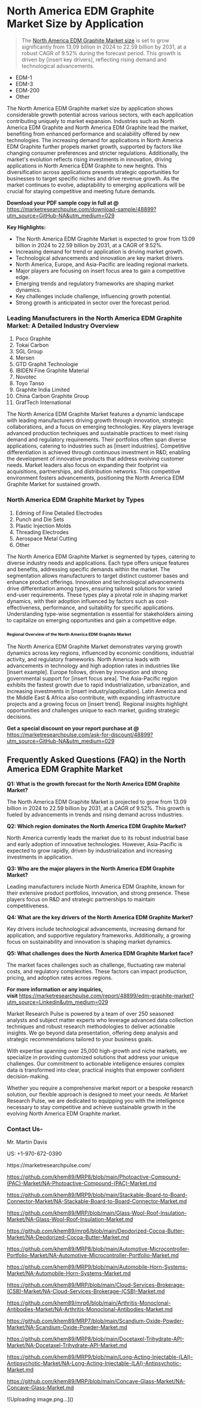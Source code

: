 <h1>North America EDM Graphite Market&nbsp;Size by Application</h1><blockquote><p>The <a href="https://marketresearchpulse.com/download-sample/48899?utm_source=GitHub-NA&amp;utm_medium=029">North America EDM Graphite Market size</a> is set to grow significantly from 13.09 billion in 2024 to 22.59 billion by 2031, at a robust CAGR of 9.52% during the forecast period. This growth is driven by [insert key drivers], reflecting rising demand and technological advancements.</p></blockquote><ul><li>EDM-1<li> EDM-3<li> EDM-200<li> Other</li></ul><p>The North America EDM Graphite market size by application shows considerable growth potential across various sectors, with each application contributing uniquely to market expansion. Industries such as North America EDM Graphite and North America EDM Graphite lead the market, benefiting from enhanced performance and scalability offered by new technologies. The increasing demand for applications in North America EDM Graphite further propels market growth, supported by factors like changing consumer preferences and stricter regulations. Additionally, the market's evolution reflects rising investments in innovation, driving applications in North America EDM Graphite to new heights. This diversification across applications presents strategic opportunities for businesses to target specific niches and drive revenue growth. As the market continues to evolve, adaptability to emerging applications will be crucial for staying competitive and meeting future demands.</p><p><strong>Download your PDF sample copy in full at @ </strong><a href="https://marketresearchpulse.com/download-sample/48899?utm_source=GitHub-NA&amp;utm_medium=029">https://marketresearchpulse.com/download-sample/48899?utm_source=GitHub-NA&amp;utm_medium=029</a></p><p><strong>Key Highlights: </strong></p><ul><li>The North America EDM Graphite Market is expected to grow from 13.09 billion in 2024 to 22.59 billion by 2031, at a CAGR of 9.52%.</li><li>Increasing demand for trend or application is driving market growth.</li><li>Technological advancements and innovation are key market drivers.</li><li>North America, Europe, and Asia-Pacific are leading regional markets.</li><li>Major players are focusing on insert focus area to gain a competitive edge.</li><li>Emerging trends and regulatory frameworks are shaping market dynamics.</li><li>Key challenges include challenge, influencing growth potential.</li><li>Strong growth is anticipated in sector over the forecast period.</li></ul><h3>Leading Manufacturers in the North America EDM Graphite Market: A Detailed Industry Overview</h3><ol><li>Poco Graphite</li><li>Tokai Carbon</li><li>SGL Group</li><li>Mersen</li><li>GTD Graphit Technologie</li><li>IBIDEN Fine Graphite Material</li><li>Novotec</li><li>Toyo Tanso</li><li>Graphite India Limited</li><li>China Carbon Graphite Group</li><li>GrafTech International</li></ol><div class="flex max-w-full flex-col flex-grow"><div class="min-h-8 text-message flex w-full flex-col items-end gap-2 whitespace-normal break-words [.text-message+&amp;]:mt-5" dir="auto" data-message-author-role="assistant" data-message-id="fd8432e4-4910-450d-b182-61b7bfb0a01f" data-message-model-slug="gpt-4o"><div class="flex w-full flex-col gap-1 empty:hidden first:pt-[3px]"><div class="markdown prose w-full break-words dark:prose-invert light"><p>The North America EDM Graphite Market features a dynamic landscape with leading manufacturers driving growth through innovation, strategic collaborations, and a focus on emerging technologies. Key players leverage advanced production techniques and sustainable practices to meet rising demand and regulatory requirements. Their portfolios often span diverse applications, catering to industries such as [insert industries]. Competitive differentiation is achieved through continuous investment in R&amp;D, enabling the development of innovative products that address evolving customer needs. Market leaders also focus on expanding their footprint via acquisitions, partnerships, and distribution networks. This competitive environment fosters advancements, positioning the North America EDM Graphite Market for sustained growth.</p></div></div></div></div><h3>North America EDM Graphite Market by Types</h3><ol><li>Edming of Fine Detailed Electrodes<li> Punch and Die Sets<li> Plastic Injection Molds<li> Threading Electrodes<li> Aerospace Metal Cutting<li> Other</li></ol><div class="flex max-w-full flex-col flex-grow"><div class="min-h-8 text-message flex w-full flex-col items-end gap-2 whitespace-normal break-words [.text-message+&amp;]:mt-5" dir="auto" data-message-author-role="assistant" data-message-id="084470be-0bb7-4664-bddf-5156b4f41249" data-message-model-slug="gpt-4o-mini"><div class="flex w-full flex-col gap-1 empty:hidden first:pt-[3px]"><div class="markdown prose w-full break-words dark:prose-invert light"><p>The North America EDM Graphite Market is segmented by types, catering to diverse industry needs and applications. Each type offers unique features and benefits, addressing specific demands within the market. The segmentation allows manufacturers to target distinct customer bases and enhance product offerings. Innovation and technological advancements drive differentiation among types, ensuring tailored solutions for varied end-user requirements. These types play a pivotal role in shaping market dynamics, with their adoption influenced by factors such as cost-effectiveness, performance, and suitability for specific applications. Understanding type-wise segmentation is essential for stakeholders aiming to capitalize on emerging opportunities and gain a competitive edge.</p></div></div></div></div><h3><span style="font-size: 11px;">Regional Overview of the North America EDM Graphite Market</span></h3><div class="flex max-w-full flex-col flex-grow"><div class="min-h-8 text-message flex w-full flex-col items-end gap-2 whitespace-normal break-words [.text-message+&amp;]:mt-5" dir="auto" data-message-author-role="assistant" data-message-id="e9038762-ce64-4e30-91c9-9bd413514231" data-message-model-slug="gpt-4o-mini"><div class="flex w-full flex-col gap-1 empty:hidden first:pt-[3px]"><div class="markdown prose w-full break-words dark:prose-invert light"><p>The North America EDM Graphite Market demonstrates varying growth dynamics across key regions, influenced by economic conditions, industrial activity, and regulatory frameworks. North America leads with advancements in technology and high adoption rates in industries like [insert example]. Europe follows, driven by innovation and strong governmental support for [insert focus area]. The Asia-Pacific region exhibits the fastest growth due to rapid industrialization, urbanization, and increasing investments in [insert industry/application]. Latin America and the Middle East &amp; Africa also contribute, with expanding infrastructure projects and a growing focus on [insert trend]. Regional insights highlight opportunities and challenges unique to each market, guiding strategic decisions.</p></div></div></div></div><p><strong>Get a special discount on your report purchase at @ </strong><a href="https://marketresearchpulse.com/ask-for-discount/48899?utm_source=GitHub-NA&amp;utm_medium=029">https://marketresearchpulse.com/ask-for-discount/48899?utm_source=GitHub-NA&amp;utm_medium=029</a></p><h2>Frequently Asked Questions (FAQ) in the North America EDM Graphite Market</h2><p><strong>Q1: What is the growth forecast for the North America EDM Graphite Market?</strong></p><p>The North America EDM Graphite Market is projected to grow from 13.09 billion in 2024 to 22.59 billion by 2031, at a CAGR of 9.52%. This growth is fueled by advancements in trends and rising demand across industries.</p><p><strong>Q2: Which region dominates the North America EDM Graphite Market?</strong></p><p>North America currently leads the market due to its robust industrial base and early adoption of innovative technologies. However, Asia-Pacific is expected to grow rapidly, driven by industrialization and increasing investments in application.</p><p><strong>Q3: Who are the major players in the North America EDM Graphite Market?</strong></p><p>Leading manufacturers include North America EDM Graphite, known for their extensive product portfolios, innovation, and strong presence. These players focus on R&amp;D and strategic partnerships to maintain competitiveness.</p><p><strong>Q4: What are the key drivers of the North America EDM Graphite Market?</strong></p><p>Key drivers include technological advancements, increasing demand for application, and supportive regulatory frameworks. Additionally, a growing focus on sustainability and innovation is shaping market dynamics.</p><p><strong>Q5: What challenges does the North America EDM Graphite Market face?</strong></p><p>The market faces challenges such as challenge, fluctuating raw material costs, and regulatory complexities. These factors can impact production, pricing, and adoption rates across regions.</p><p><strong>For more information or any inquiries, visit&nbsp;</strong><a href="https://marketresearchpulse.com/report/48899/edm-graphite-market?utm_source=Linkedin&utm_medium=029">https://marketresearchpulse.com/report/48899/edm-graphite-market?utm_source=Linkedin&utm_medium=029</a></p><p>Market Research Pulse is powered by a team of over 250 seasoned analysts and subject matter experts who leverage advanced data collection techniques and robust research methodologies to deliver actionable insights. We go beyond data presentation, offering deep analysis and strategic recommendations tailored to your business goals.</p><p>With expertise spanning over 25,000 high-growth and niche markets, we specialize in providing customized solutions that address your unique challenges. Our commitment to actionable intelligence ensures complex data is transformed into clear, practical insights that empower confident decision-making.</p><p>Whether you require a comprehensive market report or a bespoke research solution, our flexible approach is designed to meet your needs. At Market Research Pulse, we are dedicated to equipping you with the intelligence necessary to stay competitive and achieve sustainable growth in the evolving North America EDM Graphite market.</p><h3><strong>Contact Us-</strong></h3><p>Mr. Martin Davis</p><p>US: +1-970-672-0390</p><p>https://marketresearchpulse.com/</p><p><a href="https://github.com/khem89/MRP8/blob/main/Photoactive-Compound-(PAC)-Market/NA-Photoactive-Compound-(PAC)-Market.md">https://github.com/khem89/MRP8/blob/main/Photoactive-Compound-(PAC)-Market/NA-Photoactive-Compound-(PAC)-Market.md</a></p><p><a href="https://github.com/khem89/MRP9/blob/main/Stackable-Board-to-Board-Connector-Market/NA-Stackable-Board-to-Board-Connector-Market.md">https://github.com/khem89/MRP9/blob/main/Stackable-Board-to-Board-Connector-Market/NA-Stackable-Board-to-Board-Connector-Market.md</a></p><p><a href="https://github.com/khem89/MRP/blob/main/Glass-Wool-Roof-Insulation-Market/NA-Glass-Wool-Roof-Insulation-Market.md">https://github.com/khem89/MRP/blob/main/Glass-Wool-Roof-Insulation-Market/NA-Glass-Wool-Roof-Insulation-Market.md</a></p><p><a href="https://github.com/khem89/mrp6/blob/main/Deodorized-Cocoa-Butter-Market/NA-Deodorized-Cocoa-Butter-Market.md">https://github.com/khem89/mrp6/blob/main/Deodorized-Cocoa-Butter-Market/NA-Deodorized-Cocoa-Butter-Market.md</a></p><p><a href="https://github.com/khem89/MRP8/blob/main/Automotive-Microcontroller-Portfolio-Market/NA-Automotive-Microcontroller-Portfolio-Market.md">https://github.com/khem89/MRP8/blob/main/Automotive-Microcontroller-Portfolio-Market/NA-Automotive-Microcontroller-Portfolio-Market.md</a></p><p><a href="https://github.com/khem89/MRP9/blob/main/Automobile-Horn-Systems-Market/NA-Automobile-Horn-Systems-Market.md">https://github.com/khem89/MRP9/blob/main/Automobile-Horn-Systems-Market/NA-Automobile-Horn-Systems-Market.md</a></p><p><a href="https://github.com/khem89/MRP/blob/main/Cloud-Services-Brokerage-(CSB)-Market/NA-Cloud-Services-Brokerage-(CSB)-Market.md">https://github.com/khem89/MRP/blob/main/Cloud-Services-Brokerage-(CSB)-Market/NA-Cloud-Services-Brokerage-(CSB)-Market.md</a></p><p><a href="https://github.com/khem89/mrp6/blob/main/Arthritis-Monoclonal-Antibodies-Market/NA-Arthritis-Monoclonal-Antibodies-Market.md">https://github.com/khem89/mrp6/blob/main/Arthritis-Monoclonal-Antibodies-Market/NA-Arthritis-Monoclonal-Antibodies-Market.md</a></p><p><a href="https://github.com/khem89/MRP7/blob/main/Scandium-Oxide-Powder-Market/NA-Scandium-Oxide-Powder-Market.md">https://github.com/khem89/MRP7/blob/main/Scandium-Oxide-Powder-Market/NA-Scandium-Oxide-Powder-Market.md</a></p><p><a href="https://github.com/khem89/MRP8/blob/main/Docetaxel-Trihydrate-API-Market/NA-Docetaxel-Trihydrate-API-Market.md">https://github.com/khem89/MRP8/blob/main/Docetaxel-Trihydrate-API-Market/NA-Docetaxel-Trihydrate-API-Market.md</a></p><p><a href="https://github.com/khem89/MRP9/blob/main/Long-Acting-Injectable-(LAI)-Antipsychotic-Market/NA-Long-Acting-Injectable-(LAI)-Antipsychotic-Market.md">https://github.com/khem89/MRP9/blob/main/Long-Acting-Injectable-(LAI)-Antipsychotic-Market/NA-Long-Acting-Injectable-(LAI)-Antipsychotic-Market.md</a></p><p><a href="https://github.com/khem89/MRP/blob/main/Concave-Glass-Market/NA-Concave-Glass-Market.md">https://github.com/khem89/MRP/blob/main/Concave-Glass-Market/NA-Concave-Glass-Market.md</a></p>
![Uploading image.png…]()
